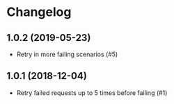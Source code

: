 # Changelog

## 1.0.2 (2019-05-23)

- Retry in more failing scenarios (#5)

## 1.0.1 (2018-12-04)

- Retry failed requests up to 5 times before failing (#1)
